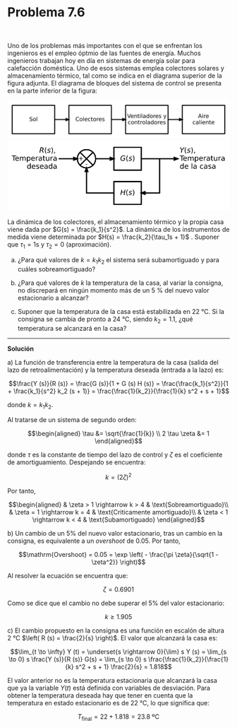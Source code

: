 # Problema 7.6
 
<style type="text/css">
    ol { list-style-type: lower-alpha; }
</style>

Uno de los problemas más importantes con el que se enfrentan los ingenieros es el empleo óptmio de las fuentes de energía. Muchos ingenieros trabajan hoy en día en sistemas de energía solar para calefacción doméstica. Uno de esos sistemas emplea colectores solares y almacenamiento térmico, tal como se indica en el diagrama superior de la figura adjunta. El diagrama de bloques del sistema de control se presenta en la parte inferior de la figura:

![prob706a.svg](./img/prob706a.svg)
![prob706b.svg](./img/prob706b.svg)

La dinámica de los colectores, el almacenamiento térmico y la propia casa viene dada por $G(s) = \frac{k_1}{s^2}$. La dinámica de los instrumentos de medida viene determinada por $H(s) = \frac{k_2}{\tau_1s + 1}$ . Suponer que $\tau_1 = 1 \mathrm{ s}$ y $\tau_2 = 0$ (aproximación).
 
1. ¿Para qué valores de $k = k_1 k_2$ el sistema será subamortiguado y para cuáles sobreamortiguado?

2. ¿Para qué valores de $k$ la temperatura de la casa, al variar la consigna, no discrepará en ningún momento más de un 5 % del nuevo valor estacionario a alcanzar?

3. Suponer que la temperatura de la casa está estabilizada en 22 ℃. Si la consigna se cambia de pronto a 24 ℃, siendo $k_2 = 1.1$, ¿qué temperatura se alcanzará en la casa?

---

**Solución**

a) La función de transferencia entre la temperatura de la casa (salida del lazo de retroalimentación) y la temperatura deseada (entrada a la lazo) es:

$$\frac{Y (s)}{R (s)} = \frac{G (s)}{1 + G (s) H (s)} =
   \frac{\frac{k_1}{s^2}}{1 + \frac{k_1}{s^2} k_2 (s + 1)} =
   \frac{\frac{1}{k_2}}{\frac{1}{k} s^2 + s + 1}$$
   
donde $k = k_1 k_2$.

Al tratarse de un sistema de segundo orden:

$$\begin{aligned}
  \tau &= \sqrt{\frac{1}{k}} \\
  2 \tau \zeta &= 1
\end{aligned}$$

donde $\tau$ es la constante de tiempo del lazo de control y $\zeta$ es el coeficiente de amortiguamiento. Despejando se encuentra:

$$k = (2 \zeta)^2$$

Por tanto,

$$\begin{aligned}
  & \zeta > 1 \rightarrow k > 4 & \text{Sobreamortiguado}\\
  & \zeta = 1 \rightarrow k = 4 & \text{Criticamente amortiguado}\\
  & \zeta < 1 \rightarrow k < 4 & \text{Subamortiguado}
\end{aligned}$$

b) Un cambio de un 5% del nuevo valor estacionario, tras un cambio en la consigna, es equivalente a un *overshoot* de 0.05. Por tanto,

$$\mathrm{Overshoot} = 0.05 = \exp \left( - \frac{\pi \zeta}{\sqrt{1 - \zeta^2}} \right)$$
   
Al resolver la ecuación se encuentra que:

$$\zeta = 0.6901$$

Como se dice que el cambio no debe superar el 5% del
valor estacionario:

$$k \geqslant 1.905$$

c) El cambio propuesto en la consigna es una función en escalón de altura 2 °C $\left( R (s) = \frac{2}{s} \right)$. El valor que alcanzará la casa es:

$$\lim_{t \to \infty} Y (t) = \underset{s \rightarrow
   0}{\lim} s Y (s) = \lim_{s \to 0} s \frac{Y (s)}{R (s)} G(s) = \lim_{s \to 0} s \frac{\frac{1}{k_2}}{\frac{1}{k} s^2 + s + 1}  \frac{2}{s} = 1.818$$

El valor anterior no es la temperatura estacionaria que alcanzará la casa que ya la variable $Y (t)$ está definida con variables de desviación. Para obtener la temperatura deseada hay que tener en cuenta que la temperatura en estado estacionario es de 22 °C, lo que significa que:

$$T_{\text{final}} = 22 + 1.818 = 23.8 \text{ ºC}$$
